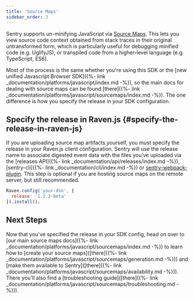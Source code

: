 ```yaml
---
title: 'Source Maps'
sidebar_order: 3
---
```


Sentry supports un-minifying JavaScript via [Source Maps](http://blog.sentry.io/2015/10/29/debuggable-javascript-with-source-maps.html). This lets you view source code context obtained from stack traces in their original untransformed form, which is particularly useful for debugging minified code (e.g. UglifyJS), or transpiled code from a higher-level language (e.g. TypeScript, ES6).

Most of the process is the same whether you're using this SDK or the [new unified Javascript Browser SDK]({%- link _documentation/platforms/javascript/index.md -%}), so the main docs for dealing with source maps can be found [there]({%- link _documentation/platforms/javascript/sourcemaps/index.md -%}). The one difference is how you specify the release in your SDK configuration.

## Specify the release in Raven.js {#specify-the-release-in-raven-js}

If you are uploading source map artifacts yourself, you must specify the release in your Raven.js client configuration. Sentry will use the release name to associate digested event data with the files you’ve uploaded via the [releases API]({%- link _documentation/api/releases/index.md -%}), [sentry-cli]({%- link _documentation/cli/index.md -%}) or [sentry-webpack-plugin](https://github.com/getsentry/sentry-webpack-plugin). This step is optional if you are hosting source maps on the remote server, but still recommended.

```javascript
Raven.config('your-dsn', {
  release: '1.2.3-beta'
}).install();
```
## Next Steps

Now that you've specified the release in your SDK config, head on over to [our main source maps docs]({%- link _documentation/platforms/javascript/sourcemaps/index.md -%}) to learn how to [create your source maps]([there]({%- link _documentation/platforms/javascript/sourcemaps/generation.md -%})) and [make them available to Sentry]([there]({%- link _documentation/platforms/javascript/sourcemaps/availability.md -%})). There you'll also find a [troubleshooting guide]([there]({%- link _documentation/platforms/javascript/sourcemaps/troubleshooting.md -%})).
